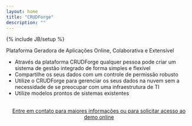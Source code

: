 ```yaml
---
layout: home
title: "CRUDForge"
description: ""
---
```

{% include JB/setup %}


Plataforma Geradora de Aplicações Online, Colaborativa e Extensível

* Através da plataforma CRUDForge qualquer pessoa pode criar um sistema de gestão integrado de forma simples e flexível
* Compartilhe os seus dados com um controle de permissão robusto
* Utilize o CRUDForge para gerenciar os seus dados na nuvem sem a necessidade de se preocupar com uma infraestrutura de TI
* Utilize modelos prontos de sistemas existentes

<br />
<center><a class="btn btn-default btn-sm" href="mailto:demo@crudforge.com.br">Entre em contato para maiores informações ou para solicitar acesso ao demo online</a></center>
<br />

